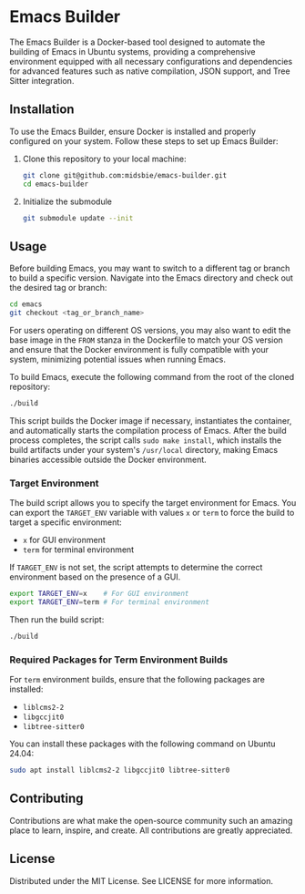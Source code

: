 # Emacs Builder

The Emacs Builder is a Docker-based tool designed to automate the building of Emacs in Ubuntu
systems, providing a comprehensive environment equipped with all necessary configurations and
dependencies for advanced features such as native compilation, JSON support, and Tree Sitter
integration.

## Installation

To use the Emacs Builder, ensure Docker is installed and properly configured on your system. Follow
these steps to set up Emacs Builder:

1. Clone this repository to your local machine:

    ```bash
    git clone git@github.com:midsbie/emacs-builder.git
    cd emacs-builder
    ```

2. Initialize the submodule

    ```bash
    git submodule update --init
    ```

## Usage

Before building Emacs, you may want to switch to a different tag or branch to build a specific
version. Navigate into the Emacs directory and check out the desired tag or branch:

```bash
cd emacs
git checkout <tag_or_branch_name>
```

For users operating on different OS versions, you may also want to edit the base image in the `FROM`
stanza in the Dockerfile to match your OS version and ensure that the Docker environment is fully
compatible with your system, minimizing potential issues when running Emacs.

To build Emacs, execute the following command from the root of the cloned repository:

```bash
./build
```

This script builds the Docker image if necessary, instantiates the container, and automatically
starts the compilation process of Emacs. After the build process completes, the script calls `sudo
make install`, which installs the build artifacts under your system's `/usr/local` directory, making
Emacs binaries accessible outside the Docker environment.

### Target Environment

The build script allows you to specify the target environment for Emacs. You can export the
`TARGET_ENV` variable with values `x` or `term` to force the build to target a specific environment:

- `x` for GUI environment
- `term` for terminal environment

If `TARGET_ENV` is not set, the script attempts to determine the correct environment based on the
presence of a GUI.

```bash
export TARGET_ENV=x    # For GUI environment
export TARGET_ENV=term # For terminal environment
```

Then run the build script:

```bash
./build
```

### Required Packages for Term Environment Builds

For `term` environment builds, ensure that the following packages are installed:

- `liblcms2-2`
- `libgccjit0`
- `libtree-sitter0`

You can install these packages with the following command on Ubuntu 24.04:

```bash
sudo apt install liblcms2-2 libgccjit0 libtree-sitter0
```

## Contributing

Contributions are what make the open-source community such an amazing place to learn, inspire, and
create. All contributions are greatly appreciated.

## License

Distributed under the MIT License. See LICENSE for more information.
